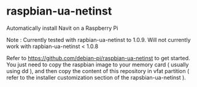 # raspbian-ua-netinst
Automatically install Navit on a Raspberry Pi

Note : Currently tested with rapbian-ua-netinst to 1.0.9.
Will not currently work with rapbian-ua-netinst < 1.0.8

Refer to https://github.com/debian-pi/raspbian-ua-netinst to get started.
You just need to copy the raspbian image to your memory card ( usually using
dd ), and then copy the content of this repository in vfat partition ( refer
to the installer customization section of the rapsbian-ua-netinst ).
